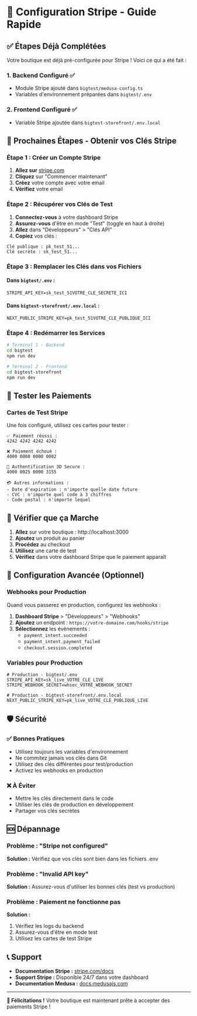 # 🚀 Configuration Stripe - Guide Rapide

## ✅ Étapes Déjà Complétées

Votre boutique est déjà pré-configurée pour Stripe ! Voici ce qui a été fait :

### 1. Backend Configuré ✅
- Module Stripe ajouté dans `bigtest/medusa-config.ts`
- Variables d'environnement préparées dans `bigtest/.env`

### 2. Frontend Configuré ✅
- Variable Stripe ajoutée dans `bigtest-storefront/.env.local`

## 🔑 Prochaines Étapes - Obtenir vos Clés Stripe

### Étape 1 : Créer un Compte Stripe

1. **Allez sur** [stripe.com](https://stripe.com)
2. **Cliquez** sur "Commencer maintenant"
3. **Créez** votre compte avec votre email
4. **Vérifiez** votre email

### Étape 2 : Récupérer vos Clés de Test

1. **Connectez-vous** à votre dashboard Stripe
2. **Assurez-vous** d'être en mode "Test" (toggle en haut à droite)
3. **Allez** dans "Développeurs" > "Clés API"
4. **Copiez** vos clés :

```
Clé publique : pk_test_51...
Clé secrète : sk_test_51...
```

### Étape 3 : Remplacer les Clés dans vos Fichiers

#### Dans `bigtest/.env` :
```env
STRIPE_API_KEY=sk_test_51VOTRE_CLE_SECRETE_ICI
```

#### Dans `bigtest-storefront/.env.local` :
```env
NEXT_PUBLIC_STRIPE_KEY=pk_test_51VOTRE_CLE_PUBLIQUE_ICI
```

### Étape 4 : Redémarrer les Services

```bash
# Terminal 1 - Backend
cd bigtest
npm run dev

# Terminal 2 - Frontend  
cd bigtest-storefront
npm run dev
```

## 🧪 Tester les Paiements

### Cartes de Test Stripe

Une fois configuré, utilisez ces cartes pour tester :

```
✅ Paiement réussi :
4242 4242 4242 4242

❌ Paiement échoué :
4000 0000 0000 0002

🔐 Authentification 3D Secure :
4000 0025 0000 3155

💳 Autres informations :
- Date d'expiration : n'importe quelle date future
- CVC : n'importe quel code à 3 chiffres
- Code postal : n'importe lequel
```

## 🎯 Vérifier que ça Marche

1. **Allez** sur votre boutique : http://localhost:3000
2. **Ajoutez** un produit au panier
3. **Procédez** au checkout
4. **Utilisez** une carte de test
5. **Vérifiez** dans votre dashboard Stripe que le paiement apparaît

## 🔧 Configuration Avancée (Optionnel)

### Webhooks pour Production

Quand vous passerez en production, configurez les webhooks :

1. **Dashboard Stripe** > "Développeurs" > "Webhooks"
2. **Ajoutez** un endpoint : `https://votre-domaine.com/hooks/stripe`
3. **Sélectionnez** les événements :
   - `payment_intent.succeeded`
   - `payment_intent.payment_failed`
   - `checkout.session.completed`

### Variables pour Production

```env
# Production - bigtest/.env
STRIPE_API_KEY=sk_live_VOTRE_CLE_LIVE
STRIPE_WEBHOOK_SECRET=whsec_VOTRE_WEBHOOK_SECRET

# Production - bigtest-storefront/.env.local
NEXT_PUBLIC_STRIPE_KEY=pk_live_VOTRE_CLE_PUBLIQUE_LIVE
```

## 🛡️ Sécurité

### ✅ Bonnes Pratiques
- Utilisez toujours les variables d'environnement
- Ne commitez jamais vos clés dans Git
- Utilisez des clés différentes pour test/production
- Activez les webhooks en production

### ❌ À Éviter
- Mettre les clés directement dans le code
- Utiliser les clés de production en développement
- Partager vos clés secrètes

## 🆘 Dépannage

### Problème : "Stripe not configured"
**Solution :** Vérifiez que vos clés sont bien dans les fichiers .env

### Problème : "Invalid API key"
**Solution :** Assurez-vous d'utiliser les bonnes clés (test vs production)

### Problème : Paiement ne fonctionne pas
**Solution :** 
1. Vérifiez les logs du backend
2. Assurez-vous d'être en mode test
3. Utilisez les cartes de test Stripe

## 📞 Support

- **Documentation Stripe :** [stripe.com/docs](https://stripe.com/docs)
- **Support Stripe :** Disponible 24/7 dans votre dashboard
- **Documentation Medusa :** [docs.medusajs.com](https://docs.medusajs.com)

---

**🎉 Félicitations !** Votre boutique est maintenant prête à accepter des paiements Stripe !

